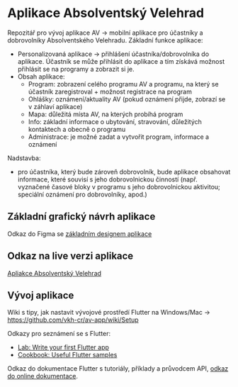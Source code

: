 # Aplikace Absolventský Velehrad

Repozitář pro vývoj aplikace AV -> mobilní aplikace pro účastníky a dobrovolníky Absolventského Velehradu.
Základní funkce aplikace:
- Personalizovaná aplikace -> přihlášení účastníka/dobrovolníka do aplikace. Účastník se může přihlásit do aplikace a tím získává možnost přihlásit se na programy a zobrazit si je.
- Obsah aplikace:
  - Program: zobrazení celého programu AV a programu, na který se účastník zaregistroval + možnost registrace na program
  - Ohlášky: oznámení/aktuality AV (pokud oznámení přijde, zobrazí se v záhlaví aplikace)
  - Mapa: důležitá místa AV, na kterých probíhá program
  - Info: základní informace o ubytování, stravování, důležitých kontaktech a obecně o programu
  - Administrace: je možné zadat a vytvořit program, informace a oznámení

Nadstavba:
- pro účastníka, který bude zároveň dobrovolník, bude aplikace obsahovat informace, které souvisí s jeho dobrovolnickou činností (např. vyznačené časové bloky v programu s jeho dobrovolnickou aktivitou; speciální oznámení pro dobrovolníky, apod.)

## Základní grafický návrh aplikace

Odkaz do Figma se [základním designem aplikace](https://www.figma.com/file/AwWWI7HHs8Nh1jtiUrCaHa/App-First-draft?node-id=0%3A1&t=xkYTZ3Mz2eovnbQo-1)


## Odkaz na live verzi aplikace

[Apliakce Absolventský Velehrad](https://vkh-cr.github.io/av-app/#/)


## Vývoj aplikace

Wiki s tipy, jak nastavit vývojové prostředí Flutter na Windows/Mac -> https://github.com/vkh-cr/av-app/wiki/Setup

Odkazy pro seznámení se s Flutter:

- [Lab: Write your first Flutter app](https://docs.flutter.dev/get-started/codelab)
- [Cookbook: Useful Flutter samples](https://docs.flutter.dev/cookbook)

Odkaz do dokumentace Flutter s tutoriály, příklady a průvodcem API, [odkaz do online dokumentace](https://docs.flutter.dev/).

